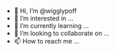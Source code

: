 - 👋 Hi, I’m @wigglypoff
- 👀 I’m interested in ...
- 🌱 I’m currently learning ...
- 💞️ I’m looking to collaborate on ...
- 📫 How to reach me ...

<!---
wigglypoff/wigglypoff is a ✨ special ✨ repository because its `README.md` (this file) appears on your GitHub profile.
You can click the Preview link to take a look at your changes.
--->
